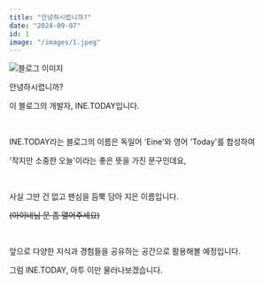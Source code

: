 ```yaml
---
title: "안녕하시렵니까?"
date: "2024-09-07"
id: 1
image: "/images/1.jpeg"
---
```


![블로그 이미지](/images/1.jpeg)

안녕하시렵니까?

이 블로그의 개발자, INE.TODAY입니다.

<br/>

INE.TODAY라는 블로그의 이름은 독일어 'Eine'와 영어 'Today'를 합성하여

'작지만 소중한 오늘'이라는 좋은 뜻을 가진 문구인데요,

<br/>

사실 그딴 건 없고 팬심을 듬뿍 담아 지은 이름입니다.

~~(아이네님 문 좀 열어주세요)~~

<br/>

앞으로 다양한 지식과 경험들을 공유하는 공간으로 활용해볼 예정입니다.

그럼 INE.TODAY, 아투 이만 물러나보겠습니다.
